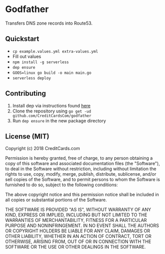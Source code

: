 # Godfather

Transfers DNS zone records into Route53.

## Quickstart

* `cp example.values.yml extra-values.yml`
* Fill out values
* `npm install -g serverless`
* `dep ensure`
* `GOOS=linux go build -o main main.go`
* `serverless deploy`

## Contributing

1. Install dep via instructions found [here](https://github.com/golang/dep)
2. Clone the repository using `go get -ud github.com/CreditCardsCom/godfather`
3. Run `dep ensure` in the new package directory

## License (MIT)

Copyright (c) 2018 CreditCards.com

Permission is hereby granted, free of charge, to any person obtaining a copy
of this software and associated documentation files (the "Software"), to deal
in the Software without restriction, including without limitation the rights
to use, copy, modify, merge, publish, distribute, sublicense, and/or sell
copies of the Software, and to permit persons to whom the Software is
furnished to do so, subject to the following conditions:

The above copyright notice and this permission notice shall be included in all
copies or substantial portions of the Software.

THE SOFTWARE IS PROVIDED "AS IS", WITHOUT WARRANTY OF ANY KIND, EXPRESS OR
IMPLIED, INCLUDING BUT NOT LIMITED TO THE WARRANTIES OF MERCHANTABILITY,
FITNESS FOR A PARTICULAR PURPOSE AND NONINFRINGEMENT. IN NO EVENT SHALL THE
AUTHORS OR COPYRIGHT HOLDERS BE LIABLE FOR ANY CLAIM, DAMAGES OR OTHER
LIABILITY, WHETHER IN AN ACTION OF CONTRACT, TORT OR OTHERWISE, ARISING FROM,
OUT OF OR IN CONNECTION WITH THE SOFTWARE OR THE USE OR OTHER DEALINGS IN THE
SOFTWARE.
